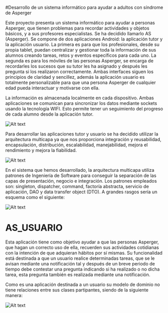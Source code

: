 #Desarrollo de un sistema informático para ayudar a adultos con síndrome de Asperger

Este proyecto presenta un sistema informático para ayudar a personas Asperger, que tienen problemas para recordar actividades y objetos básicos, y a sus profesores especialistas. Se ha decidido llamarlo AS (Asperger). Se compone de dos aplicaciones Android: la aplicación tutor y la aplicación usuario. La primera es para que los profesionales, desde su propia tablet, puedan
centralizar y gestionar toda la información de sus alumnos creando tareas, retos y eventos específicos para cada uno. La segunda es para los móviles de las personas Asperger, se encarga de recordarles los sucesos que su tutor les ha asignado y después les pregunta si los realizaron correctamente. Ambas interfaces siguen los principios de claridad y sencillez, además la aplicación usuario es totalmente personalizable para que una persona Asperger de cualquier edad pueda interactuar y motivarse con ella.

La información es almacenada localmente en cada dispositivo. Ambas aplicaciones se comunican para sincronizar los datos mediante sockets usando la tecnología WIFI. Esto permite tener un seguimiento del progreso de cada alumno desde la aplicación tutor.

![Alt text](https://s11.postimg.org/w1rdtpeib/esquema_general_intro.png?raw=true "Esquema general")

Para desarrollar las aplicaciones tutor y usuario se ha decidido utilizar la arquitectura multicapa ya que nos proporciona integración y reusabilidad, encapsulación, distribución, escalabilidad, manejabilidad, mejora el rendimiento y mejora la fiabilidad.

![Alt text](https://s11.postimg.org/pt6204gxf/arq_multicapa.png?raw=true )

En el sistema que hemos desarrollado, la arquitectura multicapa utiliza patrones de Ingeniería de Software para conseguir la separación de las capas de presentación, negocio e integración. Los patrones empleados son: singleton, dispatcher, command, factoría abstracta, servicio de aplicación, DAO y data transfer object (DTO).
A grandes rasgos sería un esquema como el siguiente: 

![Alt text](https://s11.postimg.org/sjfdxbdmb/arq_multi_AS.png?raw=true )

# AS_USUARIO
Esta aplicación tiene como objetivo ayudar a que las personas Asperger, que hagan un correcto uso de ella, recuerden sus actividades cotidianas con la intención de que adquieran hábitos por sí mismas. Su funcionalidad está destinada a que un usuario realice determinadas tareas, que se le avisan mediante una notificación tal y después de un breve periodo de tiempo debe contestar una pregunta indicando si ha realizado o no dicha tarea, esta pregunta también es realizada mediante una notificación.

Como es una aplicación destinada a un usuario su modelo de dominio no tiene relaciones entre sus clases partipantes, siendo de la siguiente manera: 

![Alt text](https://s11.postimg.org/lu8uhasab/as_usuario_bdd.png?raw=true "BDD Usuario")
